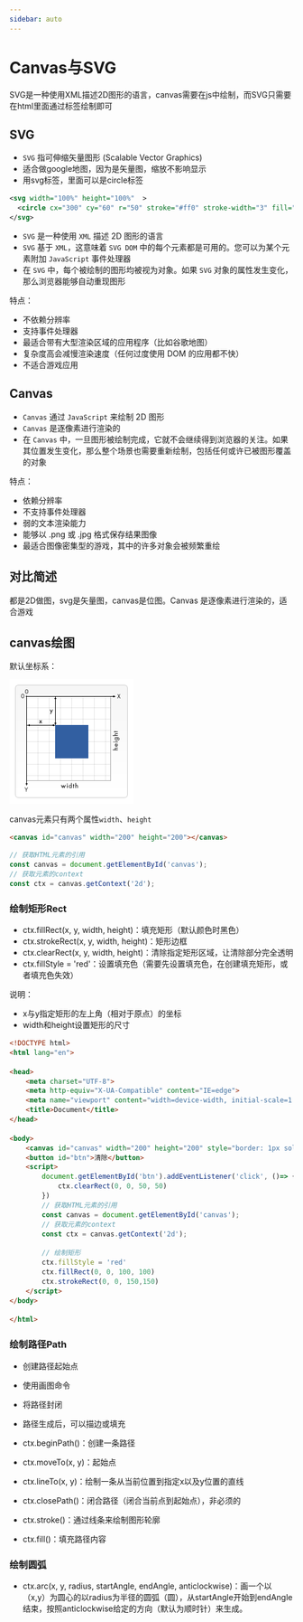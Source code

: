 ```yaml
---
sidebar: auto
---
```


# Canvas与SVG

SVG是一种使用XML描述2D图形的语言，canvas需要在js中绘制，而SVG只需要在html里面通过标签绘制即可

## SVG

- `SVG` 指可伸缩矢量图形 (Scalable Vector Graphics)
- 适合做google地图，因为是矢量图，缩放不影响显示
- 用svg标签，里面可以是circle标签

```xml
<svg width="100%" height="100%"  >
  <circle cx="300" cy="60" r="50" stroke="#ff0" stroke-width="3" fill="red" />
</svg>
```

- `SVG` 是一种使用 `XML` 描述 2D 图形的语言
- `SVG` 基于 `XML`，这意味着 `SVG DOM` 中的每个元素都是可用的。您可以为某个元素附加 `JavaScript` 事件处理器
- 在 `SVG` 中，每个被绘制的图形均被视为对象。如果 `SVG` 对象的属性发生变化，那么浏览器能够自动重现图形

特点：

- 不依赖分辨率
- 支持事件处理器
- 最适合带有大型渲染区域的应用程序（比如谷歌地图）
- 复杂度高会减慢渲染速度（任何过度使用 DOM 的应用都不快）
- 不适合游戏应用

## Canvas

- `Canvas` 通过 `JavaScript` 来绘制 2D 图形
- `Canvas` 是逐像素进行渲染的
- 在 `Canvas` 中，一旦图形被绘制完成，它就不会继续得到浏览器的关注。如果其位置发生变化，那么整个场景也需要重新绘制，包括任何或许已被图形覆盖的对象

特点：

- 依赖分辨率
- 不支持事件处理器
- 弱的文本渲染能力
- 能够以 .png 或 .jpg 格式保存结果图像
- 最适合图像密集型的游戏，其中的许多对象会被频繁重绘

## 对比简述

都是2D做图，svg是矢量图，canvas是位图。Canvas 是逐像素进行渲染的，适合游戏

## canvas绘图

默认坐标系：

![Canvas_default_grid](./images/Canvas_default_grid.png)

canvas元素只有两个属性`width`、`height`

```html
<canvas id="canvas" width="200" height="200"></canvas>
```

```js
// 获取HTML元素的引用
const canvas = document.getElementById('canvas');
// 获取元素的context
const ctx = canvas.getContext('2d');
```

### 绘制矩形Rect

- ctx.fillRect(x, y, width, height)：填充矩形（默认颜色时黑色）
- ctx.strokeRect(x, y, width, height)：矩形边框
- ctx.clearRect(x, y, width, height)：清除指定矩形区域，让清除部分完全透明
- ctx.fillStyle = 'red'：设置填充色（需要先设置填充色，在创建填充矩形，或者填充色失效）

说明：
- x与y指定矩形的左上角（相对于原点）的坐标
- width和height设置矩形的尺寸

```html
<!DOCTYPE html>
<html lang="en">

<head>
    <meta charset="UTF-8">
    <meta http-equiv="X-UA-Compatible" content="IE=edge">
    <meta name="viewport" content="width=device-width, initial-scale=1.0">
    <title>Document</title>
</head>

<body>
    <canvas id="canvas" width="200" height="200" style="border: 1px solid #999;"></canvas>
    <button id="btn">清除</button>
    <script>
        document.getElementById('btn').addEventListener('click', ()=> {
            ctx.clearRect(0, 0, 50, 50)
        })
        // 获取HTML元素的引用
        const canvas = document.getElementById('canvas');
        // 获取元素的context
        const ctx = canvas.getContext('2d');

        // 绘制矩形
        ctx.fillStyle = 'red'
        ctx.fillRect(0, 0, 100, 100)
        ctx.strokeRect(0, 0, 150,150)
    </script>
</body>

</html>
```

### 绘制路径Path

- 创建路径起始点
- 使用画图命令
- 将路径封闭
- 路径生成后，可以描边或填充

- ctx.beginPath()：创建一条路径
- ctx.moveTo(x, y)：起始点
- ctx.lineTo(x, y)：绘制一条从当前位置到指定x以及y位置的直线
- ctx.closePath()：闭合路径（闭合当前点到起始点），非必须的
- ctx.stroke()：通过线条来绘制图形轮廓
- ctx.fill()：填充路径内容

### 绘制圆弧

- ctx.arc(x, y, radius, startAngle, endAngle, anticlockwise)：画一个以（x,y）为圆心的以radius为半径的圆弧（圆），从startAngle开始到endAngle结束，按照anticlockwise给定的方向（默认为顺时针）来生成。